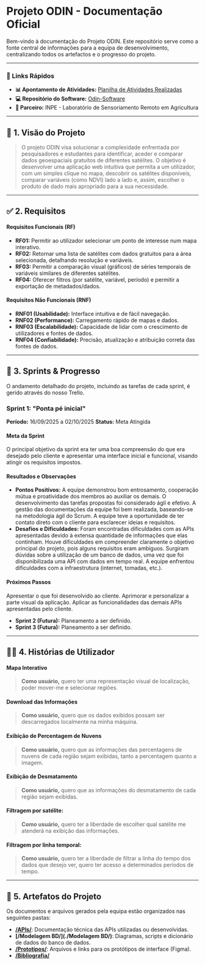 # Projeto ODIN - Documentação Oficial

Bem-vindo à documentação do Projeto ODIN. Este repositório serve como a fonte central de informações para a equipa de desenvolvimento, centralizando todos os artefactos e o progresso do projeto.

---

### 🔗 Links Rápidos

- **📊 Apontamento de Atividades:** [Planilha de Atividades Realizadas](https://fatecspgov-my.sharepoint.com/:x:/r/personal/anderson_fernandes3_fatec_sp_gov_br/Documents/Arquivos%20de%20Chat%20do%20Microsoft%20Teams/Apontamento%20das%20Atividades%20Realizadas%20(1)%201.xlsx?d=w0254fcfb84cf49c09eb00b9f839fc727&csf=1&web=1&e=olYHHB&nav=MTVfezAwMDAwMDAwLTAwMDEtMDAwMC0wMDAwLTAwMDAwMDAwMDAwMH0)
- **💻 Repositório do Software:** [Odin-Software](https://github.com/CodeGators/ODIN-Software)
- **🤝 Parceiro:** INPE - Laboratório de Sensoriamento Remoto em Agricultura

---

## 🎯 1. Visão do Projeto

> O projeto ODIN visa solucionar a complexidade enfrentada por pesquisadores e estudantes para identificar, aceder e comparar dados geoespaciais gratuitos de diferentes satélites. O objetivo é desenvolver uma aplicação web intuitiva que permita a um utilizador, com um simples clique no mapa, descobrir os satélites disponíveis, comparar variáveis (como NDVI) lado a lado e, assim, escolher o produto de dado mais apropriado para a sua necessidade.

---

## ✅ 2. Requisitos

#### Requisitos Funcionais (RF)

- **RF01:** Permitir ao utilizador selecionar um ponto de interesse num mapa interativo.
- **RF02:** Retornar uma lista de satélites com dados gratuitos para a área selecionada, detalhando resolução e variáveis.
- **RF03:** Permitir a comparação visual (gráficos) de séries temporais de variáveis similares de diferentes satélites.
- **RF04:** Oferecer filtros (por satélite, variável, período) e permitir a exportação de metadados/dados.

#### Requisitos Não Funcionais (RNF)

- **RNF01 (Usabilidade):** Interface intuitiva e de fácil navegação.
- **RNF02 (Performance):** Carregamento rápido de mapas e dados.
- **RNF03 (Escalabilidade):** Capacidade de lidar com o crescimento de utilizadores e fontes de dados.
- **RNF04 (Confiabilidade):** Precisão, atualização e atribuição correta das fontes de dados.

---

## 🚀 3. Sprints & Progresso

O andamento detalhado do projeto, incluindo as tarefas de cada sprint, é gerido através do nosso Trello.

### Sprint 1: "Ponta pé inicial" 
**Período:** 16/09/2025 a 02/10/2025 
**Status:** Meta Atingida

#### Meta da Sprint
O principal objetivo da sprint era ter uma boa compreensão do que era desejado pelo cliente e apresentar uma interface inicial e funcional, visando atingir os requisitos impostos.

#### Resultados e Observações
- **Pontos Positivos:**
    A equipe demonstrou bom entrosamento, cooperação mútua e proatividade dos membros ao auxiliar os demais.
    O desenvolvimento das tarefas propostas foi considerado ágil e efetivo.
    A gestão das documentações da equipe foi bem realizada, baseando-se na metodologia ágil do Scrum.
    A equipe teve a oportunidade de ter contato direto com o cliente para esclarecer ideias e requisitos.
- **Desafios e Dificuldades:**
    Foram encontradas dificuldades com as APIs apresentadas devido à extensa quantidade de informações que elas continham.
    Houve dificuldades em compreender claramente o objetivo principal do projeto, pois alguns requisitos eram ambíguos.
    Surgiram dúvidas sobre a utilização de um banco de dados, uma vez que foi disponibilizada uma API com dados em tempo real.
    A equipe enfrentou dificuldades com a infraestrutura (internet, tomadas, etc.).

#### Próximos Passos
Apresentar o que foi desenvolvido ao cliente.
Aprimorar e personalizar a parte visual da aplicação.
Aplicar as funcionalidades das demais APIs apresentadas pelo cliente.

- **Sprint 2 (Futura):** Planeamento a ser definido.
- **Sprint 3 (Futura):** Planeamento a ser definido.

---

## 🧑‍💻 4. Histórias de Utilizador

#### Mapa Interativo
> **Como usuário,** quero ter uma representação visual de localização, poder mover-me e selecionar regiões.

#### Download das Informações
> **Como usuário,** quero que os dados exibidos possam ser descarregados localmente na minha máquina.

#### Exibição de Percentagem de Nuvens
> **Como usuário,** quero que as informações das percentagens de nuvens de cada região sejam exibidas, tanto a percentagem quanto a imagem.

#### Exibição de Desmatamento
> **Como usuário,** quero que as informações do desmatamento de cada região sejam exibidas.

#### Filtragem por satélite:
> **Como usuário,** quero ter a liberdade de escolher qual satélite me atenderá na exibição das informações.
 
 
#### Filtragem por linha temporal:
> **Como usuário,** quero ter a liberdade de filtrar a linha do tempo dos dados que desejo ver, quero ter acesso a determinados períodos de tempo.

---

## 📁 5. Artefatos do Projeto

Os documentos e arquivos gerados pela equipa estão organizados nas seguintes pastas:

- **[/APIs/](./APIs/)**: Documentação técnica das APIs utilizadas ou desenvolvidas.
- **[/Modelagem BD/](./Modelagem BD/)**: Diagramas, scripts e dicionário de dados do banco de dados.
- **[/Prototipos/](./Prototipos/)**: Arquivos e links para os protótipos de interface (Figma).
- **[/Bibliografia/](./Bibliografia/)**
